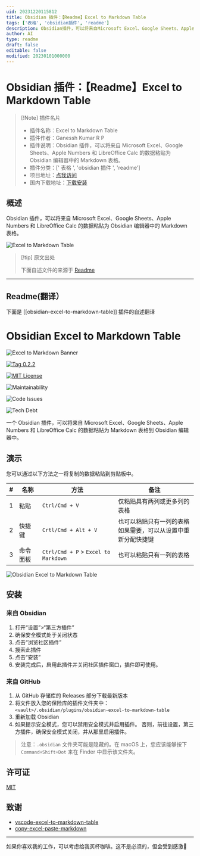 ```yaml
---
uid: 20231220115812
title: Obsidian 插件：【Readme】Excel to Markdown Table
tags: ['表格', 'obsidian插件', 'readme']
description: Obsidian插件，可以将来自Microsoft Excel、Google Sheets、Apple Numbers和LibreOffice Calc的数据粘贴为Obsidian编辑器中的Markdown表格。
author: AI
type: readme
draft: false
editable: false
modified: 20230101000000
---
```


# Obsidian 插件：【Readme】Excel to Markdown Table

> [!Note] 插件名片
> - 插件名称：Excel to Markdown Table
> - 插件作者：Ganessh Kumar R P
> - 插件说明：Obsidian 插件，可以将来自 Microsoft Excel、Google Sheets、Apple Numbers 和 LibreOffice Calc 的数据粘贴为 Obsidian 编辑器中的 Markdown 表格。
> - 插件分类：[' 表格 ', 'obsidian 插件 ', 'readme']
> - 项目地址：[点我访问](https://github.com/ganesshkumar/obsidian-excel-to-markdown-table)
> - 国内下载地址：[下载安装](https://pkmer.cn/products/plugin/pluginMarket/?obsidian-excel-to-markdown-table)

## 概述

Obsidian 插件，可以将来自 Microsoft Excel、Google Sheets、Apple Numbers 和 LibreOffice Calc 的数据粘贴为 Obsidian 编辑器中的 Markdown 表格。

![Excel to Markdown Table](https://cdn.pkmer.cn/covers/obsidian-excel-to-markdown-table.gif)

> [!tip] 原文出处
>
>下面自述文件的来源于 [Readme](https://ghproxy.net/https://raw.githubusercontent.com/ganesshkumar/obsidian-excel-to-markdown-table/master/README.md)

---

## Readme(翻译）

下面是 [[obsidian-excel-to-markdown-table]] 插件的自述翻译

# Obsidian Excel to Markdown Table

![Excel to Markdown Banner](https://cdn.pkmer.cn/covers/obsidian-excel-to-markdown-table_1_0.gif)

[![Tag 0.2.2](https://img.shields.io/badge/tag-0.2.2-blue)](https://github.com/ganesshkumar/obsidian-excel-to-markdown-table/releases/tag/0.2.2)

[![MIT License](https://img.shields.io/github/license/ganesshkumar/obsidian-excel-to-markdown-table)](LICENSE)

![Maintainability](https://img.shields.io/codeclimate/maintainability-percentage/ganesshkumar/obsidian-excel-to-markdown-table)

![Code Issues](https://img.shields.io/codeclimate/issues/ganesshkumar/obsidian-excel-to-markdown-table?label=code%3Aissues)

![Tech Debt](https://img.shields.io/codeclimate/tech-debt/ganesshkumar/obsidian-excel-to-markdown-table)

一个 Obsidian 插件，可以将来自 Microsoft Excel、Google Sheets、Apple Numbers 和 LibreOffice Calc 的数据粘贴为 Markdown 表格到 Obsidian 编辑器中。

## 演示

您可以通过以下方法之一将复制的数据粘贴到剪贴板中。

| # | 名称 | 方法 | 备注 |
|---|------|--------|-------|
|1| 粘贴 |`Ctrl/Cmd + V` | 仅粘贴具有两列或更多列的表格 |
|2| 快捷键 |`Crtl/Cmd + Alt + V` | 也可以粘贴只有一列的表格 <br/> 如果需要，可以从设置中重新分配快捷键 |
|3| 命令面板 |`Ctrl/Cmd + P` > `Excel to Markdown` | 也可以粘贴只有一列的表格 |

![Obsidian Excel to Markdown Table](https://cdn.pkmer.cn/covers/obsidian-excel-to-markdown-table_1_6.gif)

## 安装

### 来自 Obsidian

1. 打开“设置”>“第三方插件”
2. 确保安全模式处于关闭状态
3. 点击“浏览社区插件”
4. 搜索此插件
5. 点击“安装”
6. 安装完成后，启用此插件并关闭社区插件窗口，插件即可使用。

### 来自 GitHub

1. 从 GitHub 存储库的 Releases 部分下载最新版本
2. 将文件放入您的保险库的插件文件夹中：`<vault>/.obsidian/plugins/obsidian-excel-to-markdown-table`
3. 重新加载 Obsidian
4. 如果提示安全模式，您可以禁用安全模式并启用插件。
    否则，前往设置，第三方插件，确保安全模式关闭，并从那里启用插件。

> 注意：`.obsidian` 文件夹可能是隐藏的。在 macOS 上，您应该能够按下 `Command+Shift+Dot` 来在 Finder 中显示该文件夹。

## 许可证

[MIT](LICENSE)

## 致谢

- [vscode-excel-to-markdown-table](https://github.com/csholmq/vscode-excel-to-markdown-table)
- [copy-excel-paste-markdown](https://github.com/thisdavej/copy-excel-paste-markdown)

---

如果你喜欢我的工作，可以考虑给我买杯咖啡。这不是必须的，但会受到感激🙂
